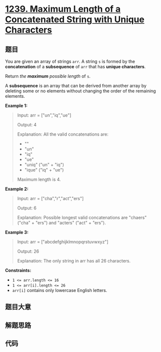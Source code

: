 # [1239. Maximum Length of a Concatenated String with Unique Characters](https://leetcode.com/problems/maximum-length-of-a-concatenated-string-with-unique-characters/)

## 题目

You are given an array of strings `arr`. A string `s` is formed by the
**concatenation** of a **subsequence** of `arr` that has **unique
characters**.

Return _the **maximum** possible length_ of `s`.

A **subsequence** is an array that can be derived from another array by
deleting some or no elements without changing the order of the remaining
elements.



**Example 1:**

> Input: arr = ["un","iq","ue"]
> 
> Output: 4
> 
> Explanation: All the valid concatenations are:
> - ""
> - "un"
> - "iq"
> - "ue"
> - "uniq" ("un" + "iq")
> - "ique" ("iq" + "ue")
> 
> Maximum length is 4.

**Example 2:**

> Input: arr = ["cha","r","act","ers"]
> 
> Output: 6
> 
> Explanation: Possible longest valid concatenations are "chaers" ("cha" + "ers") and "acters" ("act" + "ers").

**Example 3:**

> Input: arr = ["abcdefghijklmnopqrstuvwxyz"]
> 
> Output: 26
> 
> Explanation: The only string in arr has all 26 characters.

**Constraints:**

  * `1 <= arr.length <= 16`
  * `1 <= arr[i].length <= 26`
  * `arr[i]` contains only lowercase English letters.


## 题目大意

## 解题思路

## 代码

```javascript

```


